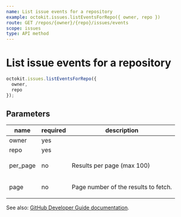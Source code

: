 ```yaml
---
name: List issue events for a repository
example: octokit.issues.listEventsForRepo({ owner, repo })
route: GET /repos/{owner}/{repo}/issues/events
scope: issues
type: API method
---
```


# List issue events for a repository

```js
octokit.issues.listEventsForRepo({
  owner,
  repo
});
```

## Parameters

<table>
  <thead>
    <tr>
      <th>name</th>
      <th>required</th>
      <th>description</th>
    </tr>
  </thead>
  <tbody>
    <tr><td>owner</td><td>yes</td><td>

</td></tr>
<tr><td>repo</td><td>yes</td><td>

</td></tr>
<tr><td>per_page</td><td>no</td><td>

Results per page (max 100)

</td></tr>
<tr><td>page</td><td>no</td><td>

Page number of the results to fetch.

</td></tr>
  </tbody>
</table>

See also: [GitHub Developer Guide documentation](https://docs.github.com/rest/reference/issues#list-issue-events-for-a-repository).
